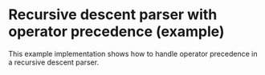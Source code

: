 # Recursive descent parser with operator precedence (example)

This example implementation shows how to handle operator precedence in a recursive descent parser.

